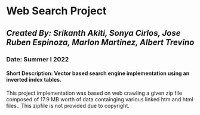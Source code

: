 # **Web Search Project**
## *Created By: Srikanth Akiti, Sonya Cirlos, Jose Ruben Espinoza, Marlon Martinez, Albert Trevino*
### Date: Summer I 2022
#### Short Description: Vector based search engine implementation using an inverted index tables.

This project implementation was based on web crawling a given zip file composed of 17.9 MB worth of data containging various linked htm and html files.. This zipfile is not provided due to copyright.
